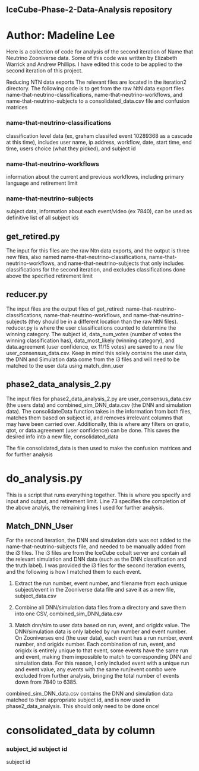 ## IceCube-Phase-2-Data-Analysis repository

# Author: Madeline Lee

Here is a collection of code for analysis of the second iteration of Name that Neutrino Zooniverse data. Some of this code was written by Elizabeth Warrick and Andrew Phillips. I have edited this code to be applied to the second iteration of this project. 


Reducing NTN data exports
The relevant files are located in the iteration2 directory. The following code is to get from the raw NtN data export files name-that-neutrino-classifications, name-that-neutrino-workflows, and name-that-neutrino-subjects to a consolidated_data.csv file and confusion matrices

### name-that-neutrino-classifications

classification level data (ex, graham classifed event 10289368 as a cascade at this time), includes user name, ip address, workflow, date, start time, end time, users choice (what they picked), and subject id

### name-that-neutrino-workflows

information about the current and previous workflows, including primary language and retirement limit

### name-that-neutrino-subjects

subject data, information about each event/video (ex 7840), can be used as definitive list of all subject ids

## get_retired.py

The input for this files are the raw Ntn data exports, and the output is three new files, also named name-that-neutrino-classifications, name-that-neutrino-workflows, and name-that-neutrino-subjects that only includes classifications for the second iteration, and excludes classifications done above the specified retirement limit

## reducer.py

The input files are the output files of get_retired: name-that-neutrino-classifications, name-that-neutrino-workflows, and name-that-neutrino-subjects (they should be in a different location than the raw NtN files). reducer.py is where the user classifications counted to determine the winning category. The subject id, data_num_votes (number of votes the winning classification has), data_most_likely (winning category), and data.agreement (user confidence, ex 11/15 votes) are saved to a new file user_consensus_data.csv. Keep in mind this solely contains the user data, the DNN and Simulation data come from the i3 files and will need to be matched to the user data using match_dnn_user

## phase2_data_analysis_2.py

The input files for phase2_data_analysis_2.py are user_consensus_data.csv (the users data) and combined_sim_DNN_data.csv (the DNN and simulation data). The consolidateData function takes in the information from both files, matches them based on subject id, and removes irrelevant columns that may have been carried over. Additionally, this is where any filters on qratio, qtot, or data.agreement (user confidence) can be done. This saves the desired info into a new file, consolidated_data

The file consolidated_data is then used to make the confusion matrices and for further analysis

# do_analysis.py
This is a script that runs everything together. This is where you specify and input and output, and retirement limit. Line 73 specifies the completion of the above analyis, the remaining lines I used for further analysis.


## Match_DNN_User
For the second iteration, the DNN and simulation data was not added to the name-that-neutrino-subjects file, and needed to be manually added from the i3 files. The i3 files are from the IceCube cobalt server and contain all the relevant simulation and DNN data (such as the DNN classification and the truth label). I was provided the i3 files for the second iteration events, and the following is how I matched them to each event.

1. Extract the run number, event number, and filename from each unique subject/event in the Zooniverse data file and save it as a new file, subject_data.csv
   
2. Combine all DNN/simulation data files from a directory and save them into one CSV, combined_sim_DNN_data.csv

3. Match dnn/sim to user data based on run, event, and origidx value. The DNN/simulation data is only labeled by run number and event number. On Zooniverses end (the user data), each event has a run number, event number, and origidx number. Each combination of run, event, and origidx is entirely unique to that event, some events have the same run and event, making them impossible to match to corresponding DNN and simulation data. For this reason, I only included event with a unique run and event value, any events with the same run/event combo were excluded from further analysis, bringing the total number of events down from 7840 to 6385.
   
combined_sim_DNN_data.csv contains the DNN and simulation data matched to their appropriate subject id, and is now used in phase2_data_analysis. This should only need to be done once!


# consolidated_data by column

### subject_id subject id
subject id

